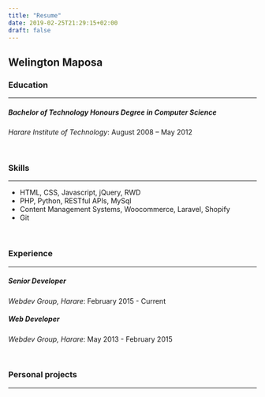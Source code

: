 ```yaml
---
title: "Resume"
date: 2019-02-25T21:29:15+02:00
draft: false
---
```


## Welington Maposa

### Education
---
##### Bachelor of Technology Honours Degree in Computer Science
*Harare Institute of Technology*: August 2008 – May 2012

<br/>

### Skills
---

- HTML, CSS, Javascript, jQuery, RWD
- PHP, Python, RESTful APIs, MySql
- Content Management Systems, Woocommerce, Laravel, Shopify
- Git

<br/>

### Experience
---
##### Senior Developer
*Webdev Group, Harare*: February 2015 - Current


##### Web Developer
*Webdev Group, Harare*: May 2013 - February 2015

<br/>

### Personal projects
---

